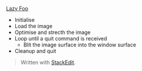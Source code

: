 [Lazy Foo](https://lazyfoo.net/tutorials/SDL/05_optimized_surface_loading_and_soft_stretching/index.php)

 - Initialise
 - Load the image
 - Optimise and strecth the image
 - Loop until a quit command is received
    - Blit the image surface into the window surface
 - Cleanup and quit

> Written with [StackEdit](https://stackedit.io/).